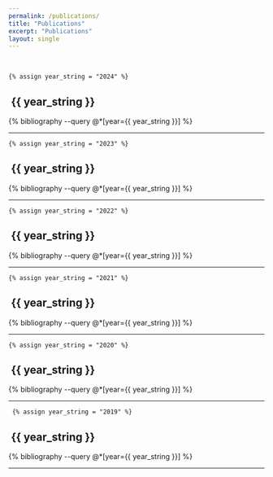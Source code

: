 ```yaml
---
permalink: /publications/
title: "Publications"
excerpt: "Publications"
layout: single
---
```




   <section class="main">
    <a href="allpubs.html" class="my-button" style="color:white !important; text-decoration: none !important;"><span class="fas fa-print"></span>Printer Friendly</a>
   
   
    {% assign year_string = "2024" %}
   
  <h2 onclick="myFunction({{ year_string }})"> <i id="{{ year_string }}click" class="fas fa-toggle-on" style="font-size: 70%;"></i> &nbsp;{{ year_string }}</h2> 
      <div id="{{ year_string }}">
    {% bibliography --query @*[year={{ year_string }}] %}
    <hr>
     </div>
   
    {% assign year_string = "2023" %}
   
  <h2 onclick="myFunction({{ year_string }})"> <i id="{{ year_string }}click" class="fas fa-toggle-on" style="font-size: 70%;"></i> &nbsp;{{ year_string }}</h2> 
      <div id="{{ year_string }}">
    {% bibliography --query @*[year={{ year_string }}] %}
    <hr>
     </div>
   
    {% assign year_string = "2022" %}
   
  <h2 onclick="myFunction({{ year_string }})"> <i id="{{ year_string }}click" class="fas fa-toggle-on" style="font-size: 70%;"></i> &nbsp;{{ year_string }}</h2> 
      <div id="{{ year_string }}">
    {% bibliography --query @*[year={{ year_string }}] %}
    <hr>
     </div>

    {% assign year_string = "2021" %}
   
  <h2 onclick="myFunction({{ year_string }})"> <i id="{{ year_string }}click" class="fas fa-toggle-on" style="font-size: 70%;"></i> &nbsp;{{ year_string }}</h2> 
      <div id="{{ year_string }}">
    {% bibliography --query @*[year={{ year_string }}] %}
    <hr>
     </div>
    
    {% assign year_string = "2020" %}
   
  <h2 onclick="myFunction({{ year_string }})"> <i id="{{ year_string }}click" class="fas fa-toggle-on" style="font-size: 70%;"></i> &nbsp;{{ year_string }}</h2> 
      <div id="{{ year_string }}">
    {% bibliography --query @*[year={{ year_string }}] %}
    <hr>
     </div>

     {% assign year_string = "2019" %}

 
 
   <h2 onclick="myFunction({{ year_string }})"> <i id="{{ year_string }}click" class="fas fa-toggle-on" style="font-size: 70%;"></i> &nbsp;{{ year_string }}</h2> 
         <div id="{{ year_string }}">
       {% bibliography --query @*[year={{ year_string }}] %}
       <hr>
        </div>
 

  
 
  </section>



<script type="text/javascript">
function filter(tag, type) {
  var item = document.getElementById("selected-tags");
  switch (type) {
    case "[[clear-all]]":
    item.setAttribute('year', '');
    item.setAttribute('pub', '');
    item.setAttribute('proj', '');
    break;
    case "year":
    item.setAttribute('year', tag);
    break;
    case "pub":
    item.setAttribute('pub', tag);
    break;
    case "proj":
    item.setAttribute('proj', tag);
    break;
  }
  // console.log(item);
  item.setAttribute('class', '');
  if (item.getAttribute("year"))
  item.classList.add(item.getAttribute("year"));
  if (item.getAttribute("pub"))
  item.classList.add(item.getAttribute("pub"));
  if (item.getAttribute("proj"))
  item.classList.add(item.getAttribute("proj"));

  setActiveTag(tag);
  showContainer(tag);
}

function myFunction(tag) {
  var x = document.getElementById(tag);
  var y= document.getElementById(tag+'click');
  if (x.style.display === "none") {
    x.style.display = "block";
     y.classList.remove('fa-toggle-off');
     y.classList.add('fa-toggle-on');
  } else {
    x.style.display = "none";
    y.classList.remove('fa-toggle-on');
    y.classList.add('fa-toggle-off');    
  }
}

function setActiveTag(tag) {
  // loop through all items and remove active class
  var items = document.getElementsByClassName('blog-tag-item');
  for (var i = 0; i < items.length; i++) {
    items[i].setAttribute('class', 'blog-tag-item');
  }

  // set the selected tag's item to active
  var item2 = document.getElementById("selected-tags");
  for (var i=0; i<item2.classList.length; i++) {
    var tag2 = item2.classList[i]
    var item = document.getElementById(tag2 + '-item');
    if (item) {
      item.setAttribute('class', 'blog-tag-item active');
    }
  }
}

function checkContainsAllTags(itemID) {
  var item = document.getElementById("selected-tags");
  var flagContains = true;
  for (var i=0; i<item.classList.length; i++) {
    if (!itemID.includes(item.classList[i])) {
      flagContains = false;
    }
  }
  return flagContains;
}

function showContainer(tag) {
  var lists = document.getElementsByClassName('blog-list-container');
  for (var i = 0; i < lists.length; i++) {
    if (!checkContainsAllTags(lists[i].id)) {
      lists[i].classList.add("hidden");
      // lists[i].setAttribute('class', 'blog-list-container hidden');
    } else {
      lists[i].classList.remove("hidden");
      // lists[i].setAttribute('class', 'blog-list-container');
    }
  }
  if (!tag) {
    for (var i = 0; i < lists.length; i++) {
      lists[i].classList.remove("hidden");
    }
  }
}

var params = {};
if (location.search) {
  var parts = location.search.substring(1).split('&');

  for (var i = 0; i < parts.length; i++) {
    var nv = parts[i].split('=');
    if (!nv[0]) continue;
    params[nv[0]] = nv[1] || true;
  }
}
var proj = params.proj;
if (proj) {
  proj = proj.toUpperCase();
  filter(proj, 'proj');
}
</script>
